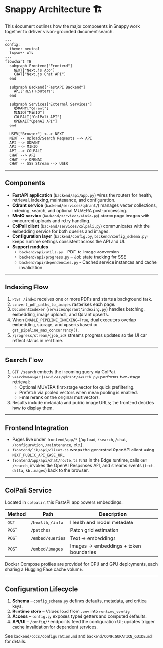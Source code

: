 # Snappy Architecture 🏗️

This document outlines how the major components in Snappy work together to deliver vision-grounded document search.

```mermaid
---
config:
  theme: neutral
  layout: elk
---
flowchart TB
  subgraph Frontend["Frontend"]
    NEXT["Next.js App"]
    CHAT["Next.js Chat API"]
  end

  subgraph Backend["FastAPI Backend"]
    API["REST Routers"]
  end

  subgraph Services["External Services"]
    QDRANT["Qdrant"]
    MINIO["MinIO"]
    COLPALI["ColPali API"]
    OPENAI["OpenAI API"]
  end

  USER["Browser"] <--> NEXT
  NEXT -- Upload/Search Requests --> API
  API --> QDRANT
  API --> MINIO
  API --> COLPALI
  CHAT --> API
  CHAT --> OPENAI
  CHAT -- SSE Stream --> USER
```

---

## Components

- **FastAPI application** (`backend/api/app.py`) wires the routers for health, retrieval, indexing, maintenance, and configuration.
- **Qdrant service** (`backend/services/qdrant/`) manages vector collections, indexing, search, and optional MUVERA post-processing.
- **MinIO service** (`backend/services/minio.py`) stores page images with concurrent uploads and retry handling.
- **ColPali client** (`backend/services/colpali.py`) communicates with the embedding service for both queries and images.
- **Configuration layer** (`backend/config.py`, `backend/config_schema.py`) keeps runtime settings consistent across the API and UI.
- **Support modules**
  - `backend/api/utils.py` – PDF-to-image conversion
  - `backend/api/progress.py` – Job state tracking for SSE
  - `backend/api/dependencies.py` – Cached service instances and cache invalidation

---

## Indexing Flow

1. `POST /index` receives one or more PDFs and starts a background task.
2. `convert_pdf_paths_to_images` rasterises each page.
3. `DocumentIndexer` (`services/qdrant/indexing.py`) handles batching, embedding, image uploads, and Qdrant upserts.
4. When `ENABLE_PIPELINE_INDEXING=True`, dual executors overlap embedding, storage, and upserts based on `get_pipeline_max_concurrency()`.
5. `/progress/stream/{job_id}` streams progress updates so the UI can reflect status in real time.

---

## Search Flow

1. `GET /search` embeds the incoming query via ColPali.
2. `SearchManager` (`services/qdrant/search.py`) performs two-stage retrieval:
   - Optional MUVERA first-stage vector for quick prefiltering.
   - Prefetch via pooled vectors when mean pooling is enabled.
   - Final rerank on the original multivectors.
3. Results include metadata and public image URLs; the frontend decides how to display them.

---

## Frontend Integration

- Pages live under `frontend/app/*` (`/upload`, `/search`, `/chat`, `/configuration`, `/maintenance`, etc.).
- `frontend/lib/api/client.ts` wraps the generated OpenAPI client using `NEXT_PUBLIC_API_BASE_URL`.
- `frontend/app/api/chat/route.ts` runs in the Edge runtime, calls `GET /search`, invokes the OpenAI Responses API, and streams events (`text-delta`, `kb.images`) back to the browser.

---

## ColPali Service

Located in `colpali/`, this FastAPI app powers embeddings.

| Method | Path | Description |
|--------|------|-------------|
| `GET` | `/health`, `/info` | Health and model metadata |
| `POST` | `/patches` | Patch grid estimation |
| `POST` | `/embed/queries` | Text → embeddings |
| `POST` | `/embed/images` | Images → embeddings + token boundaries |

Docker Compose profiles are provided for CPU and GPU deployments, each sharing a Hugging Face cache volume.

---

## Configuration Lifecycle

1. **Schema** – `config_schema.py` defines defaults, metadata, and critical keys.
2. **Runtime store** – Values load from `.env` into `runtime_config`.
3. **Access** – `config.py` exposes typed getters and computed defaults.
4. **API/UI** – `/config/*` endpoints feed the configuration UI; updates trigger cache invalidation for dependent services.

See `backend/docs/configuration.md` and `backend/CONFIGURATION_GUIDE.md` for details.
